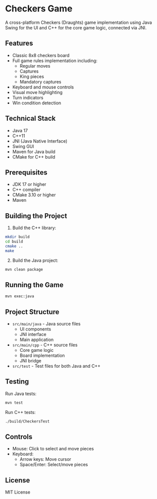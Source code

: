# Checkers Game

A cross-platform Checkers (Draughts) game implementation using Java Swing for the UI and C++ for the core game logic, connected via JNI.

## Features

- Classic 8x8 checkers board
- Full game rules implementation including:
  - Regular moves
  - Captures
  - King pieces
  - Mandatory captures
- Keyboard and mouse controls
- Visual move highlighting
- Turn indicators
- Win condition detection

## Technical Stack

- Java 17
- C++11
- JNI (Java Native Interface)
- Swing GUI
- Maven for Java build
- CMake for C++ build

## Prerequisites

- JDK 17 or higher
- C++ compiler
- CMake 3.10 or higher
- Maven

## Building the Project

1. Build the C++ library:
```bash
mkdir build
cd build
cmake ..
make
```

2. Build the Java project:

```bash
mvn clean package
```

## Running the Game

```bash
mvn exec:java
```

## Project Structure

- `src/main/java` - Java source files
  - UI components
  - JNI interface
  - Main application
- `src/main/cpp` - C++ source files
  - Core game logic
  - Board implementation
  - JNI bridge
- `src/test` - Test files for both Java and C++

## Testing

Run Java tests:

```bash
mvn test
```

Run C++ tests:

```bash
./build/CheckersTest
```

## Controls

- Mouse: Click to select and move pieces
- Keyboard:
  - Arrow keys: Move cursor
  - Space/Enter: Select/move pieces

## License

MIT License